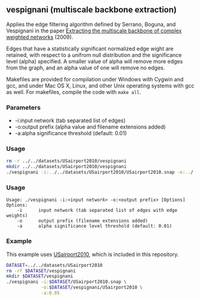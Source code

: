 vespignani (multiscale backbone extraction)
-------------------------------------------

Applies the edge filtering algorithm defined by Serrano, Boguna, and Vespignani
in the paper [Extracting the multiscale backbone of complex weighted networks](http://arxiv.org/pdf/0904.2389.pdf) (2009).

Edges that have a statistically significant normalized edge wight are retained,
with respect to a unifrom null distribution and the significance level (alpha)
specified. A smaller value of alpha will remove more edges from the graph, and
an alpha value of one will remove no edges.

Makefiles are provided for compilation under Windows with Cygwin and gcc,
and under Mac OS X, Linux, and other Unix operating systems with gcc as
well. For makefiles, compile the code with `make all`.

### Parameters ###

  - -i:input network (tab separated list of edges)
  - -o:output prefix (alpha value and filename extensions added)
  - -a:alpha significance threshold (default: 0.01)

### Usage ###

```bash
rm -r ../../datasets/USairport2010/vespignani
mkdir ../../datasets/USairport2010/vespignani
./vespignani -i:../../datasets/USairport2010/USairport2010.snap -o:../../datasets/USairport2010/vespignani/USairport2010
```


### Usage ###

```
Usage: ./vespignani -i:<input network> -o:<output prefix> [Options]
Options:
    -i      input network (tab separated list of edges with edge weights)
    -o      output prefix (filename extensions added)
    -a      alpha significance level threshold (default: 0.01)
```

### Example ###

This example uses [USairport2010](/contrib/yins-enas/datasets/USairport2010),
which is included in this repository. 

```bash
DATASET=../../datasets/USairport2010
rm -rf $DATASET/vespignani
mkdir $DATASET/vespignani
./vespignani -i:$DATASET/USairport2010.snap \
             -o:$DATASET/vespignani/USairport2010 \
             -a:0.05
```